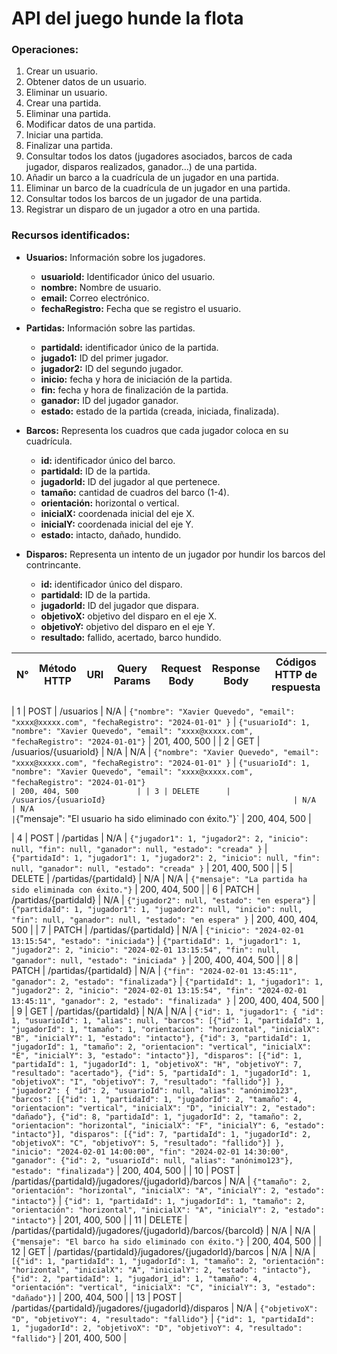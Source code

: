 # API del juego hunde la flota

### Operaciones:
1. Crear un usuario.
2. Obtener datos de un usuario.
3. Eliminar un usuario.
4. Crear una partida.
5. Eliminar una partida.
6. Modificar datos de una partida.
7. Iniciar una partida.
8. Finalizar una partida.
9. Consultar todos los datos (jugadores asociados, barcos de cada jugador, disparos realizados, ganador...) de una partida.
10. Añadir un barco a la cuadrícula de un jugador en una partida.
11. Eliminar un barco de la cuadrícula de un jugador en una partida.
12. Consultar todos los barcos de un jugador de una partida.
13. Registrar un disparo de un jugador a otro en una partida.



### Recursos identificados:
- **Usuarios:** Información sobre los jugadores.
    - **usuarioId:** Identificador único del usuario.
    - **nombre:** Nombre de usuario.
    - **email:** Correo electrónico.
    - **fechaRegistro:** Fecha que se registro el usuario.

- **Partidas:** Información sobre las partidas.
    - **partidaId:** identificador único de la partida.
    - **jugado1:** ID del primer jugador.
    - **jugador2:** ID del segundo jugador.
    - **inicio:** fecha y hora de iniciación de la partida.
    - **fin:** fecha y hora de finalización de la partida.
    - **ganador:** ID del jugador ganador.
    - **estado:** estado de la partida (creada, iniciada, finalizada).

- **Barcos:** Representa los cuadros que cada jugador coloca en su cuadrícula.
    - **id:** identificador único del barco.
    - **partidaId:** ID de la partida.
    - **jugadorId:** ID del jugador al que pertenece.
    - **tamaño:** cantidad de cuadros del barco (1-4).
    - **orientación:** horizontal o vertical.
    - **inicialX:** coordenada inicial del eje X.
    - **inicialY:** coordenada inicial del eje Y.
    - **estado:** intacto, dañado, hundido.


- **Disparos:** Representa un intento de un jugador por hundir los barcos del contrincante.
    - **id:** identificador único del disparo.
    - **partidaId:** ID de la partida.
    - **jugadorId:** ID del jugador que dispara.
    - **objetivoX:** objetivo del disparo en el eje X.
    - **objetivoY:** objetivo del disparo en el eje Y.
    - **resultado:** fallido, acertado, barco hundido.





| N° | Método HTTP | URI                                                             | Query Params | Request Body                                                                                                         | Response Body                                                                                                                                                                                                                                                                                                                                                                                                                                                                                                                                                                                                                                                                                                                                                                                                                                                                                                                                                                                                                                                                                                                                                                                                                                         | Códigos HTTP de respuesta |
|----|-------------|-----------------------------------------------------------------|--------------|----------------------------------------------------------------------------------------------------------------------|-------------------------------------------------------------------------------------------------------------------------------------------------------------------------------------------------------------------------------------------------------------------------------------------------------------------------------------------------------------------------------------------------------------------------------------------------------------------------------------------------------------------------------------------------------------------------------------------------------------------------------------------------------------------------------------------------------------------------------------------------------------------------------------------------------------------------------------------------------------------------------------------------------------------------------------------------------------------------------------------------------------------------------------------------------------------------------------------------------------------------------------------------------------------------------------------------------------------------------------------------------|---------------------------|

| 1 | POST        | /usuarios                                                       | N/A          | `{"nombre": "Xavier Quevedo", "email": "xxxx@xxxxx.com", "fechaRegistro": "2024-01-01" }` | `{"usuarioId": 1, "nombre": "Xavier Quevedo", "email": "xxxx@xxxxx.com", "fechaRegistro": "2024-01-01"}`                                                                                                                                                                                                                                                                                                                                                                                                                                                                                                                                                                                                                                                                                                                                                                                                                                                                                                                                                                                                                                                                                                                         | 201, 400, 500             |
| 2 | GET         | /usuarios/{usuarioId}                                          | N/A          | N/A                                                                                                                  | `{"nombre": "Xavier Quevedo", "email": "xxxx@xxxxx.com", "fechaRegistro": "2024-01-01" }` | `{"usuarioId": 1, "nombre": "Xavier Quevedo", "email": "xxxx@xxxxx.com", "fechaRegistro": "2024-01-01"}`                                                                 `                                                                                                                                                                                                                                                                                                                                                                                                                                                                                                                                                                                                                                                                                                                                                                                                                                                                                                                                                                                                                                                                                                                         | 200, 404, 500             |
| 3 | DELETE      | /usuarios/{usuarioId}                                          | N/A          | N/A                                                                                                                  | `{"mensaje": "El usuario ha sido eliminado con éxito."}`                                                                                                                                                                                                                                                                                                                                                                                                                                                                                                                                                                                                                                                                                                                                                                                                                                                                                                                                                                                                                                                                                                                                                                                              | 200, 404, 500             |



| 4  | POST        | /partidas                                                       | N/A          | `{"jugador1": 1, "jugador2": 2, "inicio": null, "fin": null, "ganador": null, "estado": "creada" }`         | `{"partidaId": 1, "jugador1": 1, "jugador2": 2, "inicio": null, "fin": null, "ganador": null, "estado": "creada" }`                                                                                                                                                                                                                                                                                                                                                                                                                                                                                                                                                                                                                                                                                                                                                                                                                                                                                                                                                                                                                                                                                                                                 | 201, 400, 500             |
| 5  | DELETE      | /partidas/{partidaId}                                          | N/A          | N/A                                                                                                                  | `{"mensaje": "La partida ha sido eliminada con éxito."}`                                                                                                                                                                                                                                                                                                                                                                                                                                                                                                                                                                                                                                                                                                                                                                                                                                                                                                                                                                                                                                                                                                                                                                                              | 200, 404, 500             |
| 6  | PATCH       | /partidas/{partidaId}                                          | N/A          | `{"jugador2": null, "estado": "en espera"}`                                                                       | `{"partidaId": 1, "jugador1": 1, "jugador2": null, "inicio": null, "fin": null, "ganador": null, "estado": "en espera" }`                                                                                                                                                                                                                                                                                                                                                                                                                                                                                                                                                                                                                                                                                                                                                                                                                                                                                                                                                                                                                                                                                                                           | 200, 400, 404, 500        |
| 7  | PATCH       | /partidas/{partidaId}                                          | N/A          | `{"inicio": "2024-02-01 13:15:54", "estado": "iniciada"}`                                                            | `{"partidaId": 1, "jugador1": 1, "jugador2": 2, "inicio": "2024-02-01 13:15:54", "fin": null, "ganador": null, "estado": "iniciada" }`                                                                                                                                                                                                                                                                                                                                                                                                                                                                                                                                                                                                                                                                                                                                                                                                                                                                                                                                                                                                                                                                                                              | 200, 400, 404, 500        |
| 8  | PATCH       | /partidas/{partidaId}                                          | N/A          | `{"fin": "2024-02-01 13:45:11", "ganador": 2, "estado": "finalizada"}`                                            | `{"partidaId": 1, "jugador1": 1, "jugador2": 2, "inicio": "2024-02-01 13:15:54", "fin": "2024-02-01 13:45:11", "ganador": 2, "estado": "finalizada" }`                                                                                                                                                                                                                                                                                                                                                                                                                                                                                                                                                                                                                                                                                                                                                                                                                                                                                                                                                                                                                                                                                              | 200, 400, 404, 500        |
| 9  | GET         | /partidas/{partidaId}                                          | N/A          | N/A                                                                                                                  | `{"id": 1, "jugador1": { "id": 1, "usuarioId": 1, "alias": null, "barcos": [{"id": 1, "partidaId": 1, "jugadorId": 1, "tamaño": 1, "orientacion": "horizontal", "inicialX": "B", "inicialY": 1, "estado": "intacto"}, {"id": 3, "partidaId": 1, "jugadorId": 1, "tamaño": 2, "orientacion": "vertical", "inicialX": "E", "inicialY": 3, "estado": "intacto"}], "disparos": [{"id": 1, "partidaId": 1, "jugadorId": 1, "objetivoX": "H", "objetivoY": 7, "resultado": "acertado"}, {"id": 5, "partidaId": 1, "jugadorId": 1, "objetivoX": "I", "objetivoY": 7, "resultado": "fallido"}] }, "jugador2": { "id": 2, "usuarioId": null, "alias": "anónimo123", "barcos": [{"id": 1, "partidaId": 1, "jugadorId": 2, "tamaño": 4, "orientacion": "vertical", "inicialX": "D", "inicialY": 2, "estado": "dañado"}, {"id": 8, "partidaId": 1, "jugadorId": 2, "tamaño": 2, "orientacion": "horizontal", "inicialX": "F", "inicialY": 6, "estado": "intacto"}], "disparos": [{"id": 7, "partidaId": 1, "jugadorId": 2, "objetivoX": "C", "objetivoY": 5, "resultado": "fallido"}] }, "inicio": "2024-02-01 14:00:00", "fin": "2024-02-01 14:30:00", "ganador": {"id": 2, "usuarioId": null, "alias": "anónimo123"}, "estado": "finalizada"}` | 200, 404, 500             |
| 10  | POST        | /partidas/{partidaId}/jugadores/{jugadorId}/barcos            | N/A          | `{"tamaño": 2, "orientación": "horizontal", "inicialX": "A", "inicialY": 2, "estado": "intacto"}`                    | `{"id": 1, "partidaId": 1, "jugadorId": 1, "tamaño": 2, "orientación": "horizontal", "inicialX": "A", "inicialY": 2, "estado": "intacto"}`                                                                                                                                                                                                                                                                                                                                                                                                                                                                                                                                                                                                                                                                                                                                                                                                                                                                                                                                                                                                                                                                                                          | 201, 400, 500             |
| 11  | DELETE      | /partidas/{partidaId}/jugadores/{jugadorId}/barcos/{barcoId} | N/A          | N/A                                                                                                                  | `{"mensaje": "El barco ha sido eliminado con éxito."}`                                                                                                                                                                                                                                                                                                                                                                                                                                                                                                                                                                                                                                                                                                                                                                                                                                                                                                                                                                                                                                                                                                                                                                                                | 200, 404, 500             |
| 12  | GET         | /partidas/{partidaId}/jugadores/{jugadorId}/barcos            | N/A          | N/A                                                                                                                  | `[{"id": 1, "partidaId": 1, "jugadorId": 1, "tamaño": 2, "orientación": "horizontal", "inicialX": "A", "inicialY": 2, "estado": "intacto"}, {"id": 2, "partidaId": 1, "jugador1_id": 1, "tamaño": 4, "orientación": "vertical", "inicialX": "C", "inicialY": 3, "estado": "dañado"}]`                                                                                                                                                                                                                                                                                                                                                                                                                                                                                                                                                                                                                                                                                                                                                                                                                                                                                                                                                                 | 200, 404, 500             |
| 13 | POST        | /partidas/{partidaId}/jugadores/{jugadorId}/disparos          | N/A          | `{"objetivoX": "D", "objetivoY": 4, "resultado": "fallido"}`                                                         | `{"id": 1, "partidaId": 1, "jugadorId": 2, "objetivoX": "D", "objetivoY": 4, "resultado": "fallido"}`                                                                                                                                                                                                                                                                                                                                                                                                                                                                                                                                                                                                                                                                                                                                                                                                                                                                                                                                                                                                                                                                                                                                               | 201, 400, 500             |
